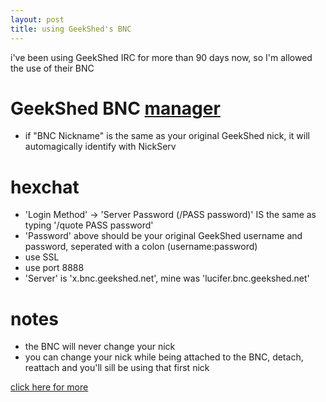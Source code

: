 ```yaml
---
layout: post
title: using GeekShed's BNC
---
```


i've been using GeekShed IRC for more than 90 days now, so I'm allowed the use of their BNC

# GeekShed BNC [manager](https://www.geekshed.net/bnc/?manage)
- if "BNC Nickname" is the same as your original GeekShed nick, it will automagically identify with NickServ  

# hexchat  
- 'Login Method' -> 'Server Password (/PASS password)' IS the same as typing '/quote PASS password'  
- 'Password' above should be your original GeekShed username and password, seperated with a colon (username:password)  
- use SSL  
- use port 8888  
- 'Server' is 'x.bnc.geekshed.net', mine was 'lucifer.bnc.geekshed.net'  

# notes
- the BNC will never change your nick  
- you can change your nick while being attached to the BNC, detach, reattach and you'll sill be using that first nick

[click here for more](https://www.geekshed.net/bnc/)
